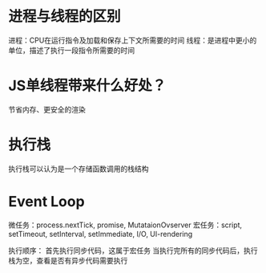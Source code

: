 # 进程与线程的区别
进程：CPU在运行指令及加载和保存上下文所需要的时间
线程：是进程中更小的单位，描述了执行一段指令所需要的时间

# JS单线程带来什么好处？
节省内存、更安全的渲染


# 执行栈
执行栈可以认为是一个存储函数调用的栈结构

# Event Loop
微任务：process.nextTick, promise, MutataionOvserver
宏任务：script, setTimeout, setInterval, setImmediate, I/O, UI-rendering

执行顺序：
  首先执行同步代码，这属于宏任务
  当执行完所有的同步代码后，执行栈为空，查看是否有异步代码需要执行